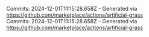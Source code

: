 Commits: 2024-12-01T11:15:28.658Z - Generated via https://github.com/marketplace/actions/artificial-grass
<br>
Commits: 2024-12-01T11:15:28.658Z - Generated via https://github.com/marketplace/actions/artificial-grass
<br>

